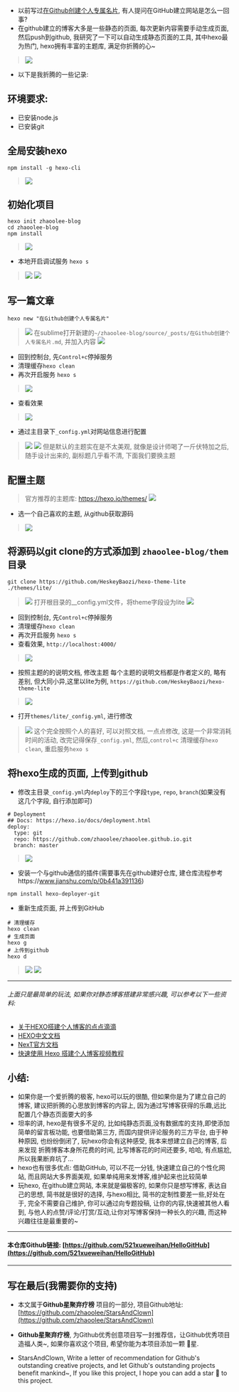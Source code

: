 -  以前写过[在Github创建个人专属名片](https://www.jianshu.com/p/0b441a391136), 有人提问在GitHub建立网站是怎么一回事? 
-  在github建立的博客大多是一些静态的页面, 每次更新内容需要手动生成页面, 然后push到github, 我研究了一下可以自动生成静态页面的工具, 其中hexo最为热门, hexo拥有丰富的主题库, 满足你折腾的心~ 
> ![](https://raw.githubusercontent.com/zhaoolee/GraphBed/master/StarsAndClown/fac8a4e89b154cb5b11f8834b1069b92.png)

- 以下是我折腾的一些记录:
## 环境要求:
- 已安装node.js
- 已安装git

## 全局安装hexo
```
npm install -g hexo-cli
```
> ![](https://raw.githubusercontent.com/zhaoolee/GraphBed/master/StarsAndClown/8b0a55ca36b44628853a6aa92c1e95d6.png)
## 初始化项目
```
hexo init zhaoolee-blog
cd zhaoolee-blog
npm install
```
> ![](https://raw.githubusercontent.com/zhaoolee/GraphBed/master/StarsAndClown/8b89f2b0d55d4552bbb5568f74ee4f9d.png)

- 本地开启调试服务 `hexo s`
> ![](https://raw.githubusercontent.com/zhaoolee/GraphBed/master/StarsAndClown/19afb635a328406995fac11c3547391c.png)
> ![](https://raw.githubusercontent.com/zhaoolee/GraphBed/master/StarsAndClown/201d69accd6e4abb8a25bd6c0abc9f79.png)

## 写一篇文章
```
hexo new "在Github创建个人专属名片" 
```
> ![](https://raw.githubusercontent.com/zhaoolee/GraphBed/master/StarsAndClown/823e0bd5fe6c43deb99df2c288d8cfde.png)
> 在sublime打开新建的`~/zhaoolee-blog/source/_posts/在Github创建个人专属名片.md`, 并加入内容
> ![](https://raw.githubusercontent.com/zhaoolee/GraphBed/master/StarsAndClown/fd76de8bac2748e6bba93e74893ba953.png)
- 回到控制台, 先`Control+c`停掉服务
- 清理缓存`hexo clean`
- 再次开启服务 `hexo s`
> ![](https://raw.githubusercontent.com/zhaoolee/GraphBed/master/StarsAndClown/f3622c7ae016494789a2725cf29ef1ab.png)
- 查看效果
> ![](https://raw.githubusercontent.com/zhaoolee/GraphBed/master/StarsAndClown/f7e528784b6f40eeb9d319a5b47a2d87.png)
- 通过主目录下`_config.yml`对网站信息进行配置
> ![](https://raw.githubusercontent.com/zhaoolee/GraphBed/master/StarsAndClown/dc3d9a17df8c46758d09df60ee85b2ba.png)
> ![](https://raw.githubusercontent.com/zhaoolee/GraphBed/master/StarsAndClown/c5035d9ba18f4675a7616bc3d13559c1.png)
> 但是默认的主题实在是不太美观, 就像是设计师喝了一斤伏特加之后, 随手设计出来的, 副标题几乎看不清, 下面我们要换主题

## 配置主题
> 官方推荐的主题库: https://hexo.io/themes/
> ![](https://raw.githubusercontent.com/zhaoolee/GraphBed/master/StarsAndClown/6dcff08338e24cb1b29247d1cd2b7ead.png)
- 选一个自己喜欢的主题, 从github获取源码
> ![](https://raw.githubusercontent.com/zhaoolee/GraphBed/master/StarsAndClown/5d429c32006c443baebf9dbb290c6cc2.png)
## 将源码以git clone的方式添加到 `zhaoolee-blog/them` 目录
```
git clone https://github.com/HeskeyBaozi/hexo-theme-lite ./themes/lite/
```
> ![](https://raw.githubusercontent.com/zhaoolee/GraphBed/master/StarsAndClown/8db18062e31d45568b524cfe027edaef.png)
> 打开根目录的__config.yml文件，将theme字段设为lite
> ![](https://raw.githubusercontent.com/zhaoolee/GraphBed/master/StarsAndClown/1df95a1f7589432e9b72a6375e6a5692.png)
- 回到控制台, 先`Control+c`停掉服务
- 清理缓存`hexo clean`
- 再次开启服务 `hexo s`
- 查看效果, `http://localhost:4000/`
> ![](https://raw.githubusercontent.com/zhaoolee/GraphBed/master/StarsAndClown/b955c091436b44d4adeef892a9b8a448.png)

-  按照主题的的说明文档, 修改主题
每个主题的说明文档都是作者定义的, 略有差别, 但大同小异,这里以lite为例, `https://github.com/HeskeyBaozi/hexo-theme-lite`
> ![](https://raw.githubusercontent.com/zhaoolee/GraphBed/master/StarsAndClown/44e3896061e74dbeb0f3edb107d24c4d.png)
- 打开`themes/lite/_config.yml`, 进行修改
> ![](https://raw.githubusercontent.com/zhaoolee/GraphBed/master/StarsAndClown/829085d53f1b4c0d94721b19e3e8ad2f.png)
> 这个完全按照个人的喜好, 可以对照文档, 一点点修改, 这是一个非常消耗时间的活动, 改完记得保存`_config.yml`, 然后,`control+c` 清理缓存`hexo clean`, 重启服务`hexo s` 
## 将hexo生成的页面, 上传到github
- 修改主目录`_config.yml`内`deploy`下的三个字段`type`, `repo`, `branch`(如果没有这几个字段, 自行添加即可) 
```
# Deployment
## Docs: https://hexo.io/docs/deployment.html
deploy:
  type: git
  repo: https://github.com/zhaoolee/zhaoolee.github.io.git
  branch: master
```
> ![](https://raw.githubusercontent.com/zhaoolee/GraphBed/master/StarsAndClown/18db656c75474516b32b86bdf588e4f1.png)
- 安装一个与github通信的插件(需要事先在github建好仓库, 建仓库流程参考https://www.jianshu.com/p/0b441a391136)
```
npm install hexo-deployer-git
```
- 重新生成页面, 并上传到GitHub
```
# 清理缓存
hexo clean
# 生成页面
hexo g
# 上传到github
hexo d
```
> ![](https://raw.githubusercontent.com/zhaoolee/GraphBed/master/StarsAndClown/13a1eba30e40402ab6a414568796a375.png)
> ![](https://raw.githubusercontent.com/zhaoolee/GraphBed/master/StarsAndClown/fb584bb789a845269ef8250e206a96da.png)
---
###### 上面只是最简单的玩法, 如果你对静态博客搭建非常感兴趣, 可以参考以下一些资料:
- [关于HEXO搭建个人博客的点点滴滴](https://juejin.im/post/5a6ee00ef265da3e4b770ac1) 
- [HEXO中文文档](https://hexo.io/zh-cn/docs/index.html)
- [NexT官方文档](https://theme-next.iissnan.com/getting-started.html)
- [快速使用 Hexo 搭建个人博客视频教程](https://www.udemy.com/hexo-hwc/)

## 小结:
- 如果你是一个爱折腾的极客, hexo可以玩的很酷, 但如果你是为了建立自己的博客, 建议把折腾的心思放到博客的内容上, 因为通过写博客获得的乐趣,远比配置几个静态页面要大的多
- 坦率的讲, hexo是有很多不足的, 比如纯静态页面,没有数据库的支持,即使添加简单的留言板功能, 也要借助第三方, 而国内提供评论服务的三方平台, 由于种种原因, 也纷纷倒闭了, 玩hexo你会有这种感受, 我本来想建立自己的博客, 后来发现 折腾博客本身所花费的时间, 比写博客花的时间还要多, 哈哈, 有点尴尬, 所以我果断弃坑了...
- hexo也有很多优点: 借助GitHub, 可以不花一分钱, 快速建立自己的个性化网站, 而且网站大多界面美观, 如果单纯用来发博客,维护起来也比较简单 
- 玩hexo, 在github建立网站, 本来就是偏极客的, 如果你只是想写博客, 表达自己的思想, 简书就是很好的选择, 与hexo相比, 简书的定制性要差一些,好处在于, 完全不需要自己维护, 你可以通过向专题投稿, 让你的内容,快速被其他人看到, 与他人的点赞/评论/打赏/互动,让你对写博客保持一种长久的兴趣, 而这种兴趣往往是最重要的~

---

#### 本仓库Github链接: [https://github.com/521xueweihan/HelloGitHub](https://github.com/521xueweihan/HelloGitHub)

---

## 写在最后(我需要你的支持)
- 本文属于**Github星聚弃疗榜** 项目的一部分, 项目Github地址: [https://github.com/zhaoolee/StarsAndClown](https://github.com/zhaoolee/StarsAndClown)

- **Github星聚弃疗榜**, 为Github优秀创意项目写一封推荐信，让Github优秀项目造福人类~, 如果你喜欢这个项目, 希望你能为本项目添加一颗 🌟星.

- StarsAndClown, Write a letter of recommendation for Github's outstanding creative projects, and let Github's outstanding projects benefit mankind~, If you like this project, I hope you can add a star 🌟 to this project.







